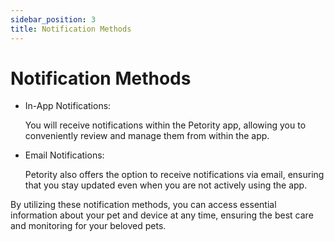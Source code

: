 ```yaml
---
sidebar_position: 3
title: Notification Methods
---
```


# Notification Methods
+ In-App Notifications: 

	You will receive notifications within the Petority app, allowing you to conveniently review and manage them from within the app.

+ Email Notifications: 

	Petority also offers the option to receive notifications via email, ensuring that you stay updated even when you are not actively using the app.

By utilizing these notification methods, you can access essential information about your pet and device at any time, ensuring the best care and monitoring for your beloved pets.